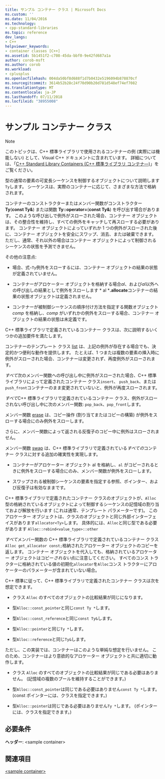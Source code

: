```yaml
---
title: サンプル コンテナー クラス | Microsoft Docs
ms.custom: ''
ms.date: 11/04/2016
ms.technology:
- cpp-standard-libraries
ms.topic: reference
dev_langs:
- C++
helpviewer_keywords:
- container classes [C++]
ms.assetid: 5b1451f2-c708-45da-bbf0-9e42fd687a1a
author: corob-msft
ms.author: corob
ms.workload:
- cplusplus
ms.openlocfilehash: 004da50bf8d688f1d7b0432e5196094b878870cf
ms.sourcegitcommit: 3614b52b28c24f70d90b20d781d548ef74ef7082
ms.translationtype: MT
ms.contentlocale: ja-JP
ms.lasthandoff: 07/11/2018
ms.locfileid: "38955008"
---
```

# <a name="sample-container-class"></a>サンプル コンテナー クラス

> [!NOTE]
> このトピックは、C++ 標準ライブラリで使用されるコンテナーの例 (実際には機能しない) として、Visual C++ ドキュメントに含まれています。 詳細については、「[C++ Standard Library Containers (C++ 標準ライブラリ コンテナ―)](../standard-library/stl-containers.md)」をご覧ください。

型の通常の要素の可変長シーケンスを制御するオブジェクトについて説明します`Ty`します。 シーケンスは、実際のコンテナーに応じて、さまざまな方法で格納されます。

コンテナーのコンストラクターまたはメンバー関数がコンストラクター **Ty**(**const Ty&**) または関数 **Ty::operator=**(**const Ty&**) を呼び出す場合があります。 このような呼び出しで例外がスローされた場合、コンテナー オブジェクトは、その整合性を維持し、すべての例外をキャッチして再スローする必要があります。 コンテナー オブジェクトによっていずれか 1 つの例外がスローされた後に、コンテナー オブジェクトを安全にスワップ、消去、または破棄できます。 ただし、通常、それ以外の場合はコンテナー オブジェクトによって制御されるシーケンスの状態を予測できません。

その他の注意点:

- 場合、式`~Ty`例外をスローするには、コンテナー オブジェクトの結果の状態が定義されていません。

- コンテナーがアロケーター オブジェクトを格納する場合*al*、および*al*以外への呼び出しの結果として例外をスローします * al ***.allocate**コンテナーの結果の状態オブジェクトは定義されません。

- コンテナーが被制御シーケンスの順序付け方法を指定する関数オブジェクト *comp* を格納し、*comp* がいずれかの例外をスローする場合、コンテナー オブジェクトの結果の状態は未定義です。

C++ 標準ライブラリで定義されているコンテナー クラスは、次に説明するいくつかの追加要件を満たします。

コンテナーのテンプレート クラス [list](../standard-library/list-class.md) は、上記の例外が存在する場合でも、決定的かつ便利な動作を提供します。 たとえば、1 つまたは複数の要素の挿入時に例外がスローされた場合、コンテナーは変更されず、再度例外がスローされます。

*すべて*次のメンバー関数への呼び出し中に例外がスローされた場合、C++ 標準ライブラリによって定義されたコンテナー クラス`insert`、 `push_back`、または`push_front`コンテナーのまま変更されていないと、例外が再度スローされます。

*すべて*C++ 標準ライブラリで定義されているコンテナー クラス、例外がスローされない呼び出し中に次のメンバー関数: `pop_back`、`pop_front`します。

メンバー関数 [erase](../standard-library/container-class-erase.md) は、コピー操作 (割り当てまたはコピーの構築) が例外をスローする場合にのみ例外をスローします。

さらに、メンバー関数によって返される反復子のコピー中に例外はスローされません。

メンバー関数 [swap](../standard-library/container-class-swap.md) は、C++ 標準ライブラリで定義されている*すべての*コンテナー クラスに対する追加の確実性を実現します。

- コンテナーがアロケーター オブジェクト al を格納し、`al` がコピーされるときに例外をスローする場合にのみ、メンバー関数が例外をスローします。

- スワップされる被制御シーケンスの要素を指定する参照、ポインター、および反復子は有効なままです。

C++ 標準ライブラリで定義されたコンテナー クラスのオブジェクトが、`Alloc` 型の格納されているオブジェクトによって制御するシーケンスの記憶域の割り当ておよび解放を行います (これは通常、テンプレート パラメーターです)。 このアロケーター オブジェクトは、クラスのオブジェクトと同じ外部インターフェイスがあります`allocator<Ty>`します。 具体的には、`Alloc`と同じ型である必要があります `Alloc::rebind<value_type>::other`

*すべて*メンバー関数の C++ 標準ライブラリで定義されているコンテナー クラス`Alloc get_allocator const;`格納されたアロケーター オブジェクトのコピーを返します。 コンテナー オブジェクトを代入しても、格納されているアロケーター オブジェクトはコピー*されない*点に注意してください。 すべてのコンス トラクターに格納されている値の初期化`allocator`を`Alloc`コンス トラクターにアロケーターのパラメーターが含まれていない場合。

C++ 標準に従って、C++ 標準ライブラリで定義されたコンテナー クラスは次を想定できます。

- クラス `Alloc` のすべてのオブジェクトの比較結果が同じになります。

- 型`Alloc::const_pointer`と同じ`const Ty *`します。

- 型`Alloc::const_reference`と同じ`const Ty&`します。

- 型`Alloc::pointer`と同じ`Ty *`します。

- 型`Alloc::reference`と同じ`Ty&`します。

ただし、この実装では、コンテナーはこのような単純な想定を行いません。 このため、コンテナーはより意欲的なアロケーター オブジェクトと共に適切に動作します。

- クラス `Alloc` のすべてのオブジェクトの比較結果が同じである必要はありません。 (記憶域の複数のプールを維持することができます。)

- 型`Alloc::const_pointer`は同じである必要はありません`const Ty *`します。 (const ポインターには、クラスを指定できます。)

- 型`Alloc::pointer`は同じである必要はありません`Ty *`します。 (ポインターには、クラスを指定できます。)

## <a name="requirements"></a>必要条件

**ヘッダー**: \<sample container>

## <a name="see-also"></a>関連項目

[\<sample container>](../standard-library/sample-container.md)<br/>
